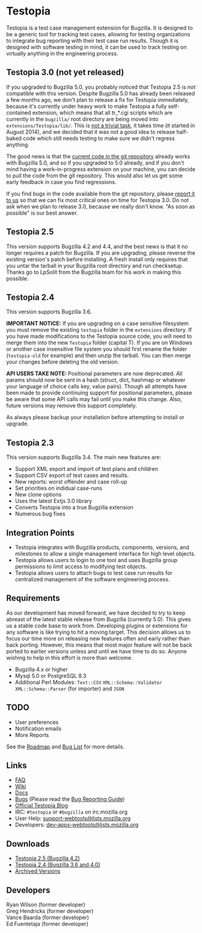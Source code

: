 # Testopia
Testopia is a test case management extension for Bugzilla. It is designed to be a generic tool for tracking test cases, allowing for testing organizations to integrate bug reporting with their test case run results. Though it is designed with software testing in mind, it can be used to track testing on virtually anything in the engineering process.

## Testopia 3.0 (not yet released)

If you upgraded to Bugzilla 5.0, you probably noticed that Testopia 2.5 is *not* compatible with this version. Despite Bugzilla 5.0 has already been released a few months ago, we don't plan to release a fix for Testopia immediately, because it's currently under heavy work to make Testopia a fully self-contained extension, which means that all tr_*.cgi scripts which are currently in the `bugzilla/` root directory are being moved into `extensions/Testopia/lib/`. This is [not a trivial task](https://bugzilla.mozilla.org/show_bug.cgi?id=743652), it takes time (it started in August 2014), and we decided that it was not a good idea to release half-baked code which still needs testing to make sure we didn't regress anything.

The good news is that the [current code in the git repository](https://github.com/bugzilla/extensions-Testopia) already works with Bugzilla 5.0, and so if you upgraded to 5.0 already, and if you don't mind having a work-in-progress extension on your machine, you can decide to pull the code from the git repository. This would also let us get some early feedback in case you find regressions.

If you find bugs in the code available from the git repository, please [report it to us](https://bugzilla.mozilla.org/enter_bug.cgi?product=Testopia&amp;component=General) so that we can fix most critical ones on time for Testopia 3.0. Do not ask when we plan to release 3.0, because we really don't know. "As soon as possible" is our best answer.

## Testopia 2.5

This version supports Bugzilla 4.2 and 4.4, and the best news is that it no longer requires a patch for Bugzilla. If you are upgrading, please reverse the existing version's patch before installing. A fresh install only requires that you untar the tarball in your Bugzilla root directory and run checksetup. Thanks go to LpSolit from the Bugzilla team for his work in making this possible.

## Testopia 2.4

This version supports Bugzilla 3.6.

**IMPORTANT NOTICE:** If you are upgrading on a case sensitive filesystem you must remove the existing `testopia` folder in the `extensions` directory. If you have made modifications to the Testopia source code, you will need to merge them into the new `Testopia` folder (capital T). If you are on Windows or another case insensitive file system you should first rename the folder (`testopia-old` for example) and then unzip the tarball. You can then merge your changes before deleting the old version.

**API USERS TAKE NOTE:** Positional parameters are now deprecated. All params should now be sent in a hash (struct, dict, hashmap or whatever your language of choice calls key, value pairs). Though all attempts have been made to provide continuing support for positional parameters, please be aware that some API calls may fail until you make this change. Also, future versions may remove this support completely.

As always please backup your installation before attempting to install or upgrade.

## Testopia 2.3

This version supports Bugzilla 3.4. The main new features are:

- Support XML export and import of test plans and children
- Support CSV export of test cases and results.
- New reports: worst offender and case roll-up
- Set priorities on indidual case-runs
- New clone options
- Uses the latest Extjs 3.0 library
- Converts Testopia into a true Bugzilla extension
- Numerous bug fixes

## Integration Points

- Testopia integrates with Bugzilla products, components, versions, and milestones to allow a single management interface for high level objects.
- Testopia allows users to login to one tool and uses Bugzilla group permissions to limit access to modifying test objects.
- Testopia allows users to attach bugs to test case run results for centralized management of the software engineering process.

## Requirements

As our development has moved forward, we have decided to try to keep abreast of the latest stable release from Bugzilla (currently 5.0). This gives us a stable code base to work from. Developing plugins or extensions for any software is like trying to hit a moving target. This decision allows us to focus our time more on releasing new features often and early rather than back porting. However, this means that most major feature will not be back ported to earlier versions unless and until we have time to do so. Anyone wishing to help in this effort is more than welcome.

- Bugzilla 4.x or higher
- Mysql 5.0 or PostgreSQL 8.3
- Additional Perl Modules: `Text::CSV` `XML::Schema::Validator` `XML::Schema::Parser` (for importer) and `JSON`

## TODO

- User preferences
- Notification emails
- More Reports

See the [Roadmap](http://wiki.mozilla.org/Testopia:Roadmap) and [Bug List](https://bugzilla.mozilla.org/buglist.cgi?quicksearch=prod%3DTestopia) for more details.

## Links

- [FAQ](http://wiki.mozilla.org/Testopia:FAQ)
- [Wiki](http://wiki.mozilla.org/Testopia)
- [Docs](http://git.mozilla.org/?p=bugzilla/extensions/Testopia.git;a=blob;f=extensions/Testopia/doc/Manual.pdf)
- [Bugs](https://bugzilla.mozilla.org/buglist.cgi?quicksearch=prod%3DTestopia) (Please read the [Bug Reporting Guide](https://wiki.mozilla.org/Testopia:Bug_Reporting_Guide))
- [Official Testopia Blog](http://testopia.blogspot.com/)
- IRC: `#testopia` or `#bugzilla` on irc.mozilla.org
- User Help: support-webtools@lists.mozilla.org
- Developers: dev-apps-webtools@lists.mozilla.org

## Downloads

- [Testopia 2.5 (Bugzilla 4.2)](https://ftp.mozilla.org/pub/mozilla.org/webtools/testopia/testopia-2.5-BUGZILLA-4.2.tar.gz)
- [Testopia 2.4 (Bugzilla 3.6 and 4.0)](https://ftp.mozilla.org/pub/mozilla.org/webtools/testopia/testopia-2.4-BUGZILLA-3.6.tar.gz)
- [Archived Versions](https://ftp.mozilla.org/pub/mozilla.org/webtools/testopia/)

## Developers
Ryan Wilson (former developer)  
Greg Hendricks (former developer)  
Vance Baarda (former developer)  
Ed Fuentetaja (former developer)  
